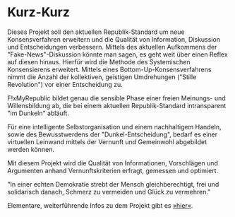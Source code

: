 Kurz-Kurz
=========
Dieses Projekt soll den aktuellen Republik-Standard um neue Konsensverfahren erweitern und die Qualität von Information, Diskussion und Entscheidungen verbessern. Mittels des aktuellen Aufkommens der "Fake-News"-Diskussion könnte man sagen, es geht weit über einen Reflex auf diesen hinaus. Hierfür wird die Methode des Systemischen Konsensierens erweitert. Mittels eines Bottom-Up-Konsensverfahrens nimmt die Anzahl der kollektiven, geistigen Umdrehungen ("Stille Revolution") vor einer Entscheidung zu.

F!xMyRepublic bildet genau die sensible Phase einer freien Meinungs- und Willensbildung ab, die bei einem aktuellen Republik-Standard intransparent "im Dunkeln" abläuft.

Für eine intelligente Selbstorganisation und einem nachhaltigem Handeln, sowie des Bewusstwerdens der "Dunkel-Entscheidung", bedarf es einer virtuellen Leinwand mittels der Vernunft und Gemeinwohl abgebildet werden können.

Mit diesem Projekt wird die Qualität von Informationen, Vorschlägen und Argumenten anhand Vernunftskriterien erfragt, gemessen und optimiert.

"In einer echten Demokratie strebt der Mensch gleichberechtigt, frei und solidarisch danach, Schmerz zu vermeiden und Glück zu vermehren."

Elementare, weiterführende Infos zu dem Projekt gibt es [»hier«](https://github.com/KOLLEKTIV32/FixMyRepublic/wiki).

